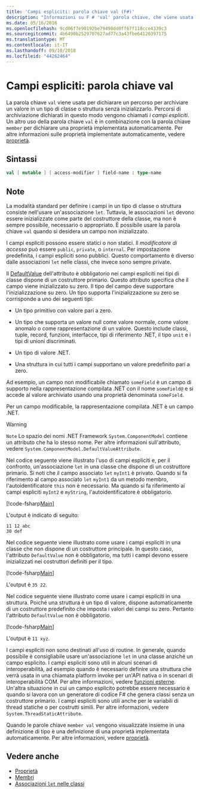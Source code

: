 ```yaml
---
title: 'Campi espliciti: parola chiave val (F#)'
description: "Informazioni su F # 'val' parola chiave, che viene usata per dichiarare un percorso per archiviare un valore in un tipo classe o struttura senza inizializzare il tipo."
ms.date: 05/16/2016
ms.openlocfilehash: 9cd06f7e90192be79490dd0ff67f118cce4339c3
ms.sourcegitcommit: 4b6490b2529707627ad77c3a43fbe64120397175
ms.translationtype: MT
ms.contentlocale: it-IT
ms.lasthandoff: 09/10/2018
ms.locfileid: "44262464"
---
```

# <a name="explicit-fields-the-val-keyword"></a>Campi espliciti: parola chiave val

La parola chiave `val` viene usata per dichiarare un percorso per archiviare un valore in un tipo di classe o struttura senza inizializzarlo. Percorsi di archiviazione dichiarati in questo modo vengono chiamati *i campi espliciti*. Un altro uso della parola chiave `val` è in combinazione con la parola chiave `member` per dichiarare una proprietà implementata automaticamente. Per altre informazioni sulle proprietà implementate automaticamente, vedere [proprietà](properties.md).

## <a name="syntax"></a>Sintassi

```fsharp
val [ mutable ] [ access-modifier ] field-name : type-name
```

## <a name="remarks"></a>Note

La modalità standard per definire i campi in un tipo di classe o struttura consiste nell'usare un'associazione `let`. Tuttavia, le associazioni `let` devono essere inizializzate come parte del costruttore della classe, ma non è sempre possibile, necessario o appropriato. È possibile usare la parola chiave `val` quando si desidera un campo non inizializzato.

I campi espliciti possono essere statici o non statici. Il *modificatore di accesso* può essere `public`, `private`, o `internal`. Per impostazione predefinita, i campi espliciti sono pubblici. Questo comportamento è diverso dalle associazioni `let` nelle classi, che invece sono sempre private.

Il [DefaultValue](https://msdn.microsoft.com/library/a3a3307b-8c05-441e-b109-245511614d58) dell'attributo è obbligatorio nei campi espliciti nei tipi di classe dispone di un costruttore primario. Questo attributo specifica che il campo viene inizializzato su zero. Il tipo del campo deve supportare l'inizializzazione su zero. Un tipo supporta l'inizializzazione su zero se corrisponde a uno dei seguenti tipi:

- Un tipo primitivo con valore pari a zero.

- Un tipo che supporta un valore null come valore normale, come valore anomalo o come rappresentazione di un valore. Questo include classi, tuple, record, funzioni, interfacce, tipi di riferimento .NET, il tipo `unit` e i tipi di unioni discriminati.

- Un tipo di valore .NET.

- Una struttura in cui tutti i campi supportano un valore predefinito pari a zero.

Ad esempio, un campo non modificabile chiamato `someField` è un campo di supporto nella rappresentazione compilata .NET con il nome `someField@` e si accede al valore archiviato usando una proprietà denominata `someField`.

Per un campo modificabile, la rappresentazione compilata .NET è un campo .NET.

>[!WARNING]
`Note` Lo spazio dei nomi .NET Framework `System.ComponentModel` contiene un attributo che ha lo stesso nome. Per altre informazioni sull'attributo, vedere `System.ComponentModel.DefaultValueAttribute`.

Nel codice seguente viene illustrato l'uso di campi espliciti e, per il confronto, un'associazione `let` in una classe che dispone di un costruttore primario. Si noti che il campo associato `let` `myInt1` è privato. Quando si fa riferimento al campo associato `let` `myInt1` da un metodo membro, l'autoidentificatore `this` non è necessario. Ma quando si fa riferimento ai campi espliciti `myInt2` e `myString`, l'autoidentificatore è obbligatorio.

[!code-fsharp[Main](../../../../samples/snippets/fsharp/lang-ref-2/snippet6701.fs)]

L'output è indicato di seguito:

```
11 12 abc
30 def
```

Nel codice seguente viene illustrato come usare i campi espliciti in una classe che non dispone di un costruttore principale. In questo caso, l'attributo `DefaultValue` non è obbligatorio, ma tutti i campi devono essere inizializzati nei costruttori definiti per il tipo.

[!code-fsharp[Main](../../../../samples/snippets/fsharp/lang-ref-2/snippet6702.fs)]

L'output è `35 22`.

Nel codice seguente viene illustrato come usare i campi espliciti in una struttura. Poiché una struttura è un tipo di valore, dispone automaticamente di un costruttore predefinito che imposta i valori dei campi su zero. Pertanto l'attributo `DefaultValue` non è obbligatorio.

[!code-fsharp[Main](../../../../samples/snippets/fsharp/lang-ref-2/snippet6703.fs)]

L'output è `11 xyz`.

I campi espliciti non sono destinati all'uso di routine. In generale, quando possibile è consigliabile usare un'associazione `let` in una classe anziché un campo esplicito. I campi espliciti sono utili in alcuni scenari di interoperabilità, ad esempio quando è necessario definire una struttura che verrà usata in una chiamata platform invoke per un'API nativa o in scenari di interoperabilità COM. Per altre informazioni, vedere [funzioni esterne](../functions/external-functions.md). Un'altra situazione in cui un campo esplicito potrebbe essere necessario è quando si lavora con un generatore di codice F# che genera classi senza un costruttore primario. I campi espliciti sono utili anche per le variabili di thread statiche o per costrutti simili. Per altre informazioni, vedere `System.ThreadStaticAttribute`.

Quando le parole chiave `member val` vengono visualizzate insieme in una definizione di tipo è una definizione di una proprietà implementata automaticamente. Per altre informazioni, vedere [proprietà](properties.md).

## <a name="see-also"></a>Vedere anche

- [Proprietà](properties.md)
- [Membri](index.md)
- [Associazioni `let` nelle classi](let-bindings-in-classes.md)
